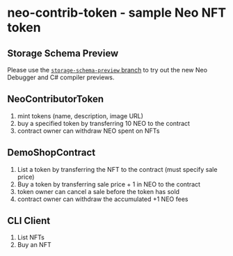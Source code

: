 # neo-contrib-token - sample Neo NFT token 

## Storage Schema Preview

Please use the
[`storage-schema-preview` branch](https://github.com/ngdenterprise/neo-contrib-token/tree/storage-schema-preview)
to try out the new Neo Debugger and C# compiler previews.

## NeoContributorToken
1) mint tokens (name, description, image URL) 
2) buy a specified token by transferring 10 NEO to the contract 
3) contract owner can withdraw NEO spent on NFTs 

## DemoShopContract
1) List a token by transferring the NFT to the contract (must specify sale price) 
2) Buy a token by transferring sale price + 1 in NEO to the contract 
3) token owner can cancel a sale before the token has sold 
4) contract owner can withdraw the accumulated +1 NEO fees 

## CLI Client
1) List NFTs 
2) Buy an NFT
